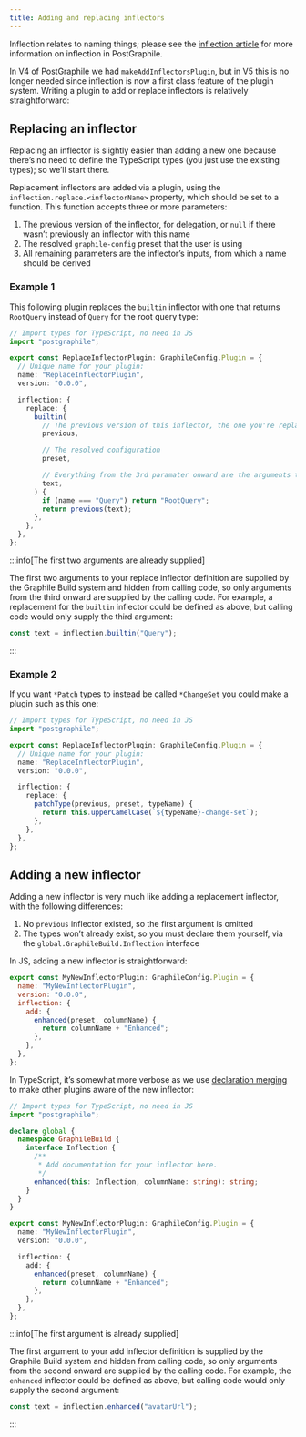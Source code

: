 ```yaml
---
title: Adding and replacing inflectors
---
```


Inflection relates to naming things; please see the [inflection
article](./inflection) for more information on inflection in PostGraphile.

In V4 of PostGraphile we had `makeAddInflectorsPlugin`, but in V5 this is no
longer needed since inflection is now a first class feature of the plugin
system. Writing a plugin to add or replace inflectors is relatively
straightforward:

## Replacing an inflector

Replacing an inflector is slightly easier than adding a new one because there’s
no need to define the TypeScript types (you just use the existing types); so
we’ll start there.

Replacement inflectors are added via a plugin, using the
`inflection.replace.<inflectorName>` property, which should be set to a
function. This function accepts three or more parameters:

1. The previous version of the inflector, for delegation, or `null` if there wasn’t previously an inflector with this name
2. The resolved `graphile-config` preset that the user is using
3. All remaining parameters are the inflector’s inputs, from which a name should be derived

### Example 1

This following plugin replaces the `builtin` inflector with one that returns
`RootQuery` instead of `Query` for the root query type:

```ts
// Import types for TypeScript, no need in JS
import "postgraphile";

export const ReplaceInflectorPlugin: GraphileConfig.Plugin = {
  // Unique name for your plugin:
  name: "ReplaceInflectorPlugin",
  version: "0.0.0",

  inflection: {
    replace: {
      builtin(
        // The previous version of this inflector, the one you're replacing
        previous,

        // The resolved configuration
        preset,

        // Everything from the 3rd paramater onward are the arguments to this inflector
        text,
      ) {
        if (name === "Query") return "RootQuery";
        return previous(text);
      },
    },
  },
};
```

:::info[The first two arguments are already supplied]

The first two arguments to your replace inflector definition are supplied by the
Graphile Build system and hidden from calling code, so only arguments from the
third onward are supplied by the calling code. For example, a replacement for
the `builtin` inflector could be defined as above, but calling code would only
supply the third argument:

```ts
const text = inflection.builtin("Query");
```

:::

### Example 2

If you want `*Patch` types to instead be called `*ChangeSet` you could make a
plugin such as this one:

```ts
// Import types for TypeScript, no need in JS
import "postgraphile";

export const ReplaceInflectorPlugin: GraphileConfig.Plugin = {
  // Unique name for your plugin:
  name: "ReplaceInflectorPlugin",
  version: "0.0.0",

  inflection: {
    replace: {
      patchType(previous, preset, typeName) {
        return this.upperCamelCase(`${typeName}-change-set`);
      },
    },
  },
};
```

## Adding a new inflector

Adding a new inflector is very much like adding a replacement inflector, with
the following differences:

1. No `previous` inflector existed, so the first argument is omitted
2. The types won’t already exist, so you must declare them yourself, via the `global.GraphileBuild.Inflection` interface

In JS, adding a new inflector is straightforward:

```js
export const MyNewInflectorPlugin: GraphileConfig.Plugin = {
  name: "MyNewInflectorPlugin",
  version: "0.0.0",
  inflection: {
    add: {
      enhanced(preset, columnName) {
        return columnName + "Enhanced";
      },
    },
  },
};
```

In TypeScript, it’s somewhat more verbose as we use [declaration merging][] to
make other plugins aware of the new inflector:

```ts
// Import types for TypeScript, no need in JS
import "postgraphile";

declare global {
  namespace GraphileBuild {
    interface Inflection {
      /**
       * Add documentation for your inflector here.
       */
      enhanced(this: Inflection, columnName: string): string;
    }
  }
}

export const MyNewInflectorPlugin: GraphileConfig.Plugin = {
  name: "MyNewInflectorPlugin",
  version: "0.0.0",

  inflection: {
    add: {
      enhanced(preset, columnName) {
        return columnName + "Enhanced";
      },
    },
  },
};
```

:::info[The first argument is already supplied]

The first argument to your add inflector definition is supplied by the Graphile
Build system and hidden from calling code, so only arguments from the second
onward are supplied by the calling code. For example, the `enhanced` inflector
could be defined as above, but calling code would only supply the second
argument:

```js
const text = inflection.enhanced("avatarUrl");
```

:::

[declaration merging]: https://www.typescriptlang.org/docs/handbook/declaration-merging.html
